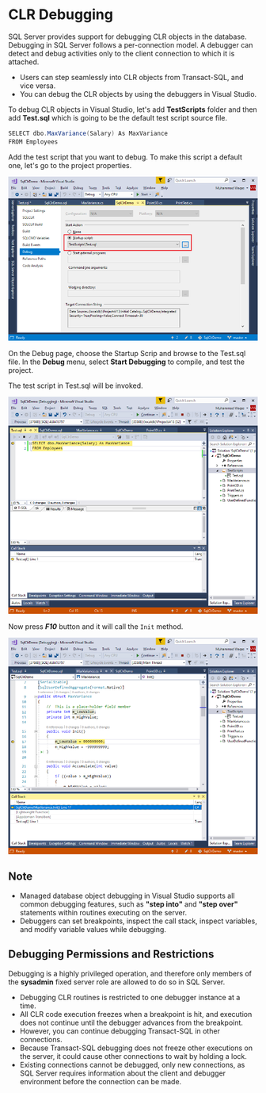 # CLR Debugging

SQL Server provides support for debugging CLR objects in the database. Debugging in SQL Server follows a per-connection model. A debugger can detect and debug activities only to the client connection to which it is attached. 

 - Users can step seamlessly into CLR objects from Transact-SQL, and vice versa. 
 - You can debug the CLR objects by using the debuggers in Visual Studio. 

To debug CLR objects in Visual Studio, let's add **TestScripts** folder and then add **Test.sql** which is going to be the default test script source file. 

```csharp
SELECT dbo.MaxVariance(Salary) As MaxVariance
FROM Employees
```
Add the test script that you want to debug. To make this script a default one, let's go to the project properties.

<img src="https://raw.githubusercontent.com/zzzprojects/sqlclr-tutorial/master/docs/images/clr-debugging1.png">

On the Debug page, choose the Startup Scrip and browse to the Test.sql file. In the **Debug** menu, select **Start Debugging** to compile, and test the project. 

The test script in Test.sql will be invoked.

<img src="https://raw.githubusercontent.com/zzzprojects/sqlclr-tutorial/master/docs/images/clr-debugging2.png">

Now press ***F10*** button and it will call the `Init` method.

<img src="https://raw.githubusercontent.com/zzzprojects/sqlclr-tutorial/master/docs/images/clr-debugging3.png">

## Note 

 - Managed database object debugging in Visual Studio supports all common debugging features, such as **"step into"** and **"step over"** statements within routines executing on the server. 
 - Debuggers can set breakpoints, inspect the call stack, inspect variables, and modify variable values while debugging.

## Debugging Permissions and Restrictions

Debugging is a highly privileged operation, and therefore only members of the **sysadmin** fixed server role are allowed to do so in SQL Server.

 - Debugging CLR routines is restricted to one debugger instance at a time. 
 - All CLR code execution freezes when a breakpoint is hit, and execution does not continue until the debugger advances from the breakpoint. 
 - However, you can continue debugging Transact-SQL in other connections. 
 - Because Transact-SQL debugging does not freeze other executions on the server, it could cause other connections to wait by holding a lock.
 - Existing connections cannot be debugged, only new connections, as SQL Server requires information about the client and debugger environment before the connection can be made.
